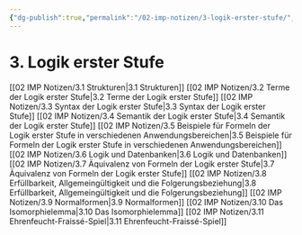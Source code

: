 ```yaml
---
{"dg-publish":true,"permalink":"/02-imp-notizen/3-logik-erster-stufe/","dgHomeLink":true,"dgPassFrontmatter":false}
---
```


# 3. Logik erster Stufe
[[02 IMP Notizen/3.1 Strukturen|3.1 Strukturen]]
[[02 IMP Notizen/3.2 Terme der Logik erster Stufe|3.2 Terme der Logik erster Stufe]]
[[02 IMP Notizen/3.3 Syntax der Logik erster Stufe|3.3 Syntax der Logik erster Stufe]]
[[02 IMP Notizen/3.4 Semantik der Logik erster Stufe|3.4 Semantik der Logik erster Stufe]]
[[02 IMP Notizen/3.5 Beispiele für Formeln der Logik erster Stufe in verschiedenen Anwendungsbereichen|3.5 Beispiele für Formeln der Logik erster Stufe in verschiedenen Anwendungsbereichen]]
[[02 IMP Notizen/3.6 Logik und Datenbanken|3.6 Logik und Datenbanken]]
[[02 IMP Notizen/3.7 Äquivalenz von Formeln der Logik erster Stufe|3.7 Äquivalenz von Formeln der Logik erster Stufe]]
[[02 IMP Notizen/3.8 Erfüllbarkeit, Allgemeingültigkeit und die Folgerungsbeziehung|3.8 Erfüllbarkeit, Allgemeingültigkeit und die Folgerungsbeziehung]]
[[02 IMP Notizen/3.9 Normalformen|3.9 Normalformen]]
[[02 IMP Notizen/3.10 Das Isomorphielemma|3.10 Das Isomorphielemma]]
[[02 IMP Notizen/3.11 Ehrenfeucht-Fraissé-Spiel|3.11 Ehrenfeucht-Fraissé-Spiel]]